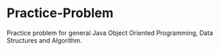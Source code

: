 # Practice-Problem
Practice problem for general Java Object Oriented Programming, Data Structures and Algorithm.
